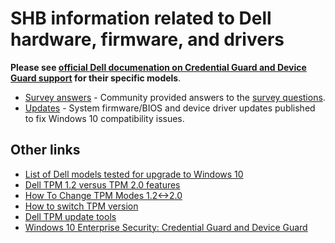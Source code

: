 # SHB information related to Dell hardware, firmware, and drivers

**Please see [official Dell documenation on Credential Guard and Device Guard support](http://www.dell.com/support/article/us/en/4/SLN304974/windows-10-enterprise-security--credential-guard-and-device-guard?lang=EN) for their specific models**.

* [Survey answers](./Survey.md) - Community provided answers to the [survey questions](./../README.md#hardware-and-firmware-survey).
* [Updates](./Updates.md) - System firmware/BIOS and device driver updates published to fix Windows 10 compatibility issues.

## Other links
* [List of Dell models tested for upgrade to Windows 10](http://www.dell.com/support/article/us/en/19/SLN297954)
* [Dell TPM 1.2 versus TPM 2.0 features](http://en.community.dell.com/techcenter/enterprise-client/w/wiki/11849.tpm-1-2-vs-2-0-features)
* [How To Change TPM Modes 1.2<->2.0](http://en.community.dell.com/techcenter/enterprise-client/w/wiki/11850.how-to-change-tpm-modes-1-2-2-0)
* [How to switch TPM version](http://www.dell.com/support/article/us/en/19/SLN301627)
* [Dell TPM update tools](http://en.community.dell.com/techcenter/enterprise-client/w/wiki/11851.download-links-for-dell-tpm-update-tools)
* [Windows 10 Enterprise Security: Credential Guard and Device Guard](http://www.dell.com/support/article/us/en/4/SLN304974/windows-10-enterprise-security--credential-guard-and-device-guard?lang=EN)